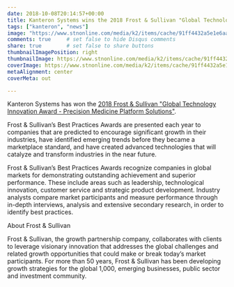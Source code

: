 ```yaml
---
date: 2018-10-08T20:14:57+00:00
title: Kanteron Systems wins the 2018 Frost & Sullivan "Global Technology Innovation Award" for Precision Medicine
tags: ["kanteron", "news"]
image: "https://www.stnonline.com/media/k2/items/cache/91ff4432a5e1e6aa70d41ec9256abd62_XL.jpg"
comments: true     # set false to hide Disqus comments
share: true        # set false to share buttons
thumbnailImagePosition: right
thumbnailImage: https://www.stnonline.com/media/k2/items/cache/91ff4432a5e1e6aa70d41ec9256abd62_XL.jpg
coverImage: https://www.stnonline.com/media/k2/items/cache/91ff4432a5e1e6aa70d41ec9256abd62_XL.jpg
metaAlignment: center
coverMeta: out

---
```

Kanteron Systems has won the [2018 Frost & Sullivan "Global Technology Innovation Award - Precision Medicine Platform Solutions"](https://www.frost.com/sublib/display-report.do?id=9B12-00-5C-00-00).

<!--more-->

Frost & Sullivan’s Best Practices Awards are presented each year to companies that are predicted to encourage significant growth in their industries, have identified emerging trends before they became a marketplace standard, and have created advanced technologies that will catalyze and transform industries in the near future.

Frost & Sullivan’s Best Practices Awards recognize companies in global markets for demonstrating outstanding achievement and superior performance. These include areas such as leadership, technological innovation, customer service and strategic product development. Industry analysts compare market participants and measure performance through in-depth interviews, analysis and extensive secondary research, in order to identify best practices.

About Frost & Sullivan

Frost & Sullivan, the growth partnership company, collaborates with clients to leverage visionary innovation that addresses the global challenges and related growth opportunities that could make or break today’s market participants. For more than 50 years, Frost & Sullivan has been developing growth strategies for the global 1,000, emerging businesses, public sector and investment community.
